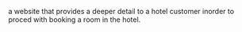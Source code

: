 a website that provides a deeper detail to a hotel customer inorder to proced with booking a room in the hotel. 
